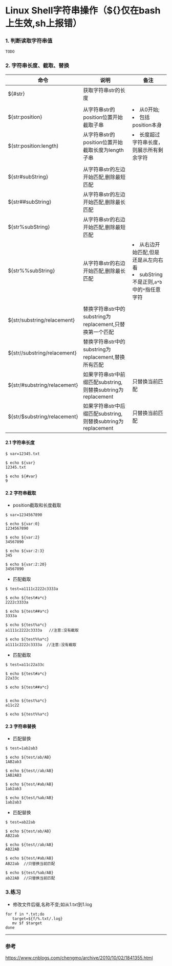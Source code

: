 Linux Shell字符串操作（${}仅在bash上生效,sh上报错）
===

### 1. 判断读取字符串值
`
TODO
`

### 2. 字符串长度、截取、替换

|命令|说明|备注|
|---|---|---|
|${#str}|获取字符串str的长度| |
| | | |
|${str:position}|从字符串str的position位置开始截取子串|<li>从0开始;</li> <li>包括position本身</li>|
|$(str:position:length)|从字符串str的position位置开始截取长度为length子串|<li>长度超过字符串长度，则展示所有剩余字符</li>|
| | | |
|${str#subString}|从字符串str的左边开始匹配,删除最短匹配||
|${str##subString}|从字符串str的左边开始匹配,删除最长匹配||
|${str%subString}|从字符串str的右边开始匹配,删除最短匹配||
|${str%%subString}|从字符串str的右边开始匹配,删除最长匹配|<li>从右边开始匹配,但是还是从左向右看</li><li>subString不是正则,`a*b`中的`*`指任意字符</li>|
| | | |
|${str/substring/relacement}|替换字符串str中的substring为replacement,只替换第一个匹配||
|${str//substring/relacement}|替换字符串str中的substring为replacement,替换所有匹配||
|${str/#substring/relacement}|如果字符串str中前缀匹配substring,则替换subtring为replacement|只替换当前匹配|
|${str/$substring/relacement}|如果字符串str中后缀匹配substring,则替换subtring为replacement|只替换当前匹配|


#### 2.1 字符串长度
```
$ var=12345.txt

$ echo ${var}
12345.txt

$ echo ${#var}
9
```

#### 2.2 字符串截取
- position截取和长度截取
```
$ var=1234567890

$ echo ${var:0}
1234567890

$ echo ${var:2}
34567890

$ echo ${var:2:3}
345

$ echo ${var:2:20}
34567890
```

- 匹配截取
```
$ test=a1111c2222c3333a

$ echo ${test#a*c}
2222c3333a

$ echo ${test##a*c}
3333a

$ echo ${test%a*c}
a1111c2222c3333a   //注意:没有截取

$ echo ${test%%a*c}
a1111c2222c3333a  //注意:没有截取
```

- 匹配截取
```
$ test=a11c22a33c

$ echo ${test#a*c}
22a33c

$ echo ${test##a*c}


$ echo ${test%a*c}
a11c22

$ echo ${test%%a*c}
```

#### 2.3 字符串替换

- 匹配替换
```
$ test=1ab2ab3

$ echo ${test/ab/AB}
1AB2ab3

$ echo ${test//ab/AB}
1AB2AB3

$ echo ${test/#ab/AB}
1ab2ab3

$ echo ${test/%ab/AB}
1ab2ab3
```

- 匹配替换
```
$ test=ab22ab

$ echo ${test/ab/AB}
AB22ab

$ echo ${test//ab/AB}
AB22AB

$ echo ${test/#ab/AB}
AB22ab  //只替换当前匹配

$ echo ${test/%ab/AB}
ab22AB  //只替换当前匹配
```

### 3.练习
- 修改文件后缀,名称不变;如从1.txt到1.log
```shell
for f in *.txt;do
   target=${f/%.txt/.log}
   mv $f $target
done   
```

---
### 参考
https://www.cnblogs.com/chengmo/archive/2010/10/02/1841355.html
